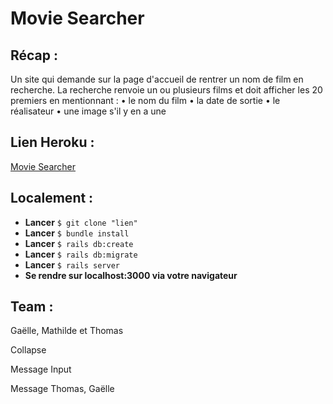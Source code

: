 # Movie Searcher



## Récap :

Un site qui demande sur la page d'accueil de rentrer un nom de film en recherche. La recherche renvoie un ou plusieurs films et doit afficher les 20 premiers en mentionnant :
• le nom du film
• la date de sortie
• le réalisateur
• une image s'il y en a une

## Lien Heroku :

[Movie Searcher](https://search-a-movie.herokuapp.com/)

## Localement :

* **Lancer** `$ git clone "lien"`
* **Lancer** `$ bundle install`
* **Lancer** `$ rails db:create`
* **Lancer** `$ rails db:migrate`
* **Lancer** `$ rails server`
* **Se rendre sur localhost:3000 via votre navigateur**

## Team :

Gaëlle, Mathilde et Thomas



Collapse 

Message Input

Message Thomas, Gaëlle
